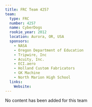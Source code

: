 ```yaml
---
title: FRC Team 4257
team:
  type: FRC
  number: 4257
  name: CyberDogs
  rookie_year: 2012
  location: Aurora, OR, USA
  sponsors:
    - NASA
    - Oregon Department of Education
    - Tripwire, Inc
    - Acuity, Inc.
    - ECI.aero
    - Holland Custom Fabricators
    - GK Machine
    - North Marion High School
  links:
    Website: 
---
```

No content has been added for this team